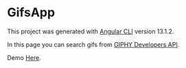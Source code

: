 # GifsApp

This project was generated with [Angular CLI](https://github.com/angular/angular-cli) version 13.1.2.

In this page you can search gifs from [GIPHY Developers API](https://developers.giphy.com/).

Demo [Here](https://gifs-app-fh.netlify.app/).
